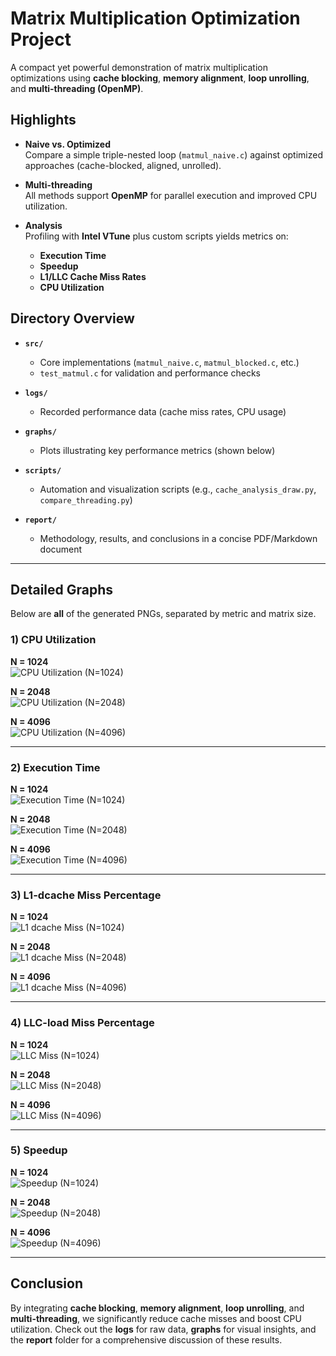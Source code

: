 # Matrix Multiplication Optimization Project

A compact yet powerful demonstration of matrix multiplication optimizations using **cache blocking**, **memory alignment**, **loop unrolling**, and **multi-threading (OpenMP)**.

## Highlights

- **Naive vs. Optimized**  
  Compare a simple triple-nested loop (`matmul_naive.c`) against optimized approaches (cache-blocked, aligned, unrolled).

- **Multi-threading**  
  All methods support **OpenMP** for parallel execution and improved CPU utilization.

- **Analysis**  
  Profiling with **Intel VTune** plus custom scripts yields metrics on:
  - **Execution Time**
  - **Speedup**
  - **L1/LLC Cache Miss Rates**
  - **CPU Utilization**

## Directory Overview

- **`src/`**  
  - Core implementations (`matmul_naive.c`, `matmul_blocked.c`, etc.)
  - `test_matmul.c` for validation and performance checks

- **`logs/`**  
  - Recorded performance data (cache miss rates, CPU usage)

- **`graphs/`**  
  - Plots illustrating key performance metrics (shown below)

- **`scripts/`**  
  - Automation and visualization scripts (e.g., `cache_analysis_draw.py`, `compare_threading.py`)

- **`report/`**  
  - Methodology, results, and conclusions in a concise PDF/Markdown document

---

## Detailed Graphs

Below are **all** of the generated PNGs, separated by metric and matrix size.

### 1) CPU Utilization

**N = 1024**  
![CPU Utilization (N=1024)](graphs/cpu_utilization_N1024.png)

**N = 2048**  
![CPU Utilization (N=2048)](graphs/cpu_utilization_N2048.png)

**N = 4096**  
![CPU Utilization (N=4096)](graphs/cpu_utilization_N4096.png)

---

### 2) Execution Time

**N = 1024**  
![Execution Time (N=1024)](graphs/exec_time_N1024.png)

**N = 2048**  
![Execution Time (N=2048)](graphs/exec_time_N2048.png)

**N = 4096**  
![Execution Time (N=4096)](graphs/exec_time_N4096.png)

---

### 3) L1-dcache Miss Percentage

**N = 1024**  
![L1 dcache Miss (N=1024)](graphs/l1_dcache_percentage_N1024.png)

**N = 2048**  
![L1 dcache Miss (N=2048)](graphs/l1_dcache_percentage_N2048.png)

**N = 4096**  
![L1 dcache Miss (N=4096)](graphs/l1_dcache_percentage_N4096.png)

---

### 4) LLC-load Miss Percentage

**N = 1024**  
![LLC Miss (N=1024)](graphs/llc_miss_percentage_N1024.png)

**N = 2048**  
![LLC Miss (N=2048)](graphs/llc_miss_percentage_N2048.png)

**N = 4096**  
![LLC Miss (N=4096)](graphs/llc_miss_percentage_N4096.png)

---

### 5) Speedup

**N = 1024**  
![Speedup (N=1024)](graphs/speedup_N1024.png)

**N = 2048**  
![Speedup (N=2048)](graphs/speedup_N2048.png)

**N = 4096**  
![Speedup (N=4096)](graphs/speedup_N4096.png)

---

## Conclusion

By integrating **cache blocking**, **memory alignment**, **loop unrolling**, and **multi-threading**, we significantly reduce cache misses and boost CPU utilization. Check out the **logs** for raw data, **graphs** for visual insights, and the **report** folder for a comprehensive discussion of these results.

